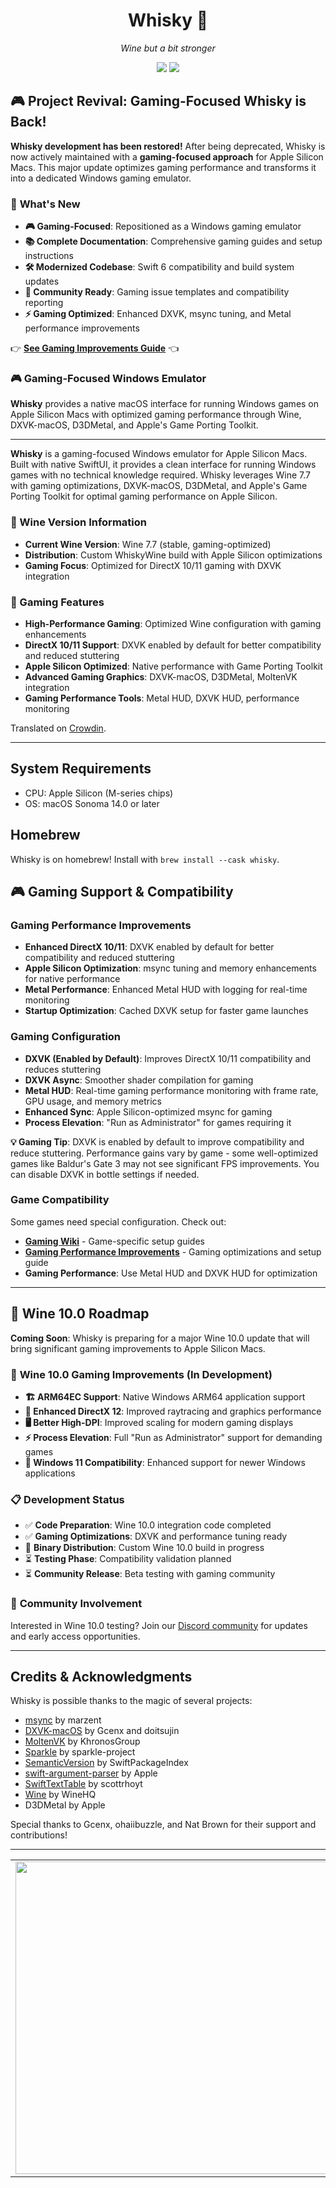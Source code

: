 <div align="center">

  # Whisky 🥃 
  *Wine but a bit stronger*
  
  ![](https://img.shields.io/github/actions/workflow/status/IsaacMarovitz/Whisky/SwiftLint.yml?style=for-the-badge)
  [![](https://img.shields.io/discord/1115955071549702235?style=for-the-badge)](https://discord.gg/CsqAfs9CnM)
</div>

## 🎮 Project Revival: Gaming-Focused Whisky is Back!

**Whisky development has been restored!** After being deprecated, Whisky is now actively maintained with a **gaming-focused approach** for Apple Silicon Macs. This major update optimizes gaming performance and transforms it into a dedicated Windows gaming emulator.

### 🚀 **What's New**
- **🎮 Gaming-Focused**: Repositioned as a Windows gaming emulator
- **📚 Complete Documentation**: Comprehensive gaming guides and setup instructions  
- **🛠️ Modernized Codebase**: Swift 6 compatibility and build system updates
- **🌟 Community Ready**: Gaming issue templates and compatibility reporting
- **⚡ Gaming Optimized**: Enhanced DXVK, msync tuning, and Metal performance improvements

👉 **[See Gaming Improvements Guide](GAMING-IMPROVEMENTS.md)** 👈

### 🎮 **Gaming-Focused Windows Emulator**

**Whisky** provides a native macOS interface for running Windows games on Apple Silicon Macs with optimized gaming performance through Wine, DXVK-macOS, D3DMetal, and Apple's Game Porting Toolkit.

---

**Whisky** is a gaming-focused Windows emulator for Apple Silicon Macs. Built with native SwiftUI, it provides a clean interface for running Windows games with no technical knowledge required. Whisky leverages Wine 7.7 with gaming optimizations, DXVK-macOS, D3DMetal, and Apple's Game Porting Toolkit for optimal gaming performance on Apple Silicon.

### 🍷 Wine Version Information
- **Current Wine Version**: Wine 7.7 (stable, gaming-optimized)
- **Distribution**: Custom WhiskyWine build with Apple Silicon optimizations
- **Gaming Focus**: Optimized for DirectX 10/11 gaming with DXVK integration

### 🎯 Gaming Features
- **High-Performance Gaming**: Optimized Wine configuration with gaming enhancements
- **DirectX 10/11 Support**: DXVK enabled by default for better compatibility and reduced stuttering
- **Apple Silicon Optimized**: Native performance with Game Porting Toolkit
- **Advanced Gaming Graphics**: DXVK-macOS, D3DMetal, MoltenVK integration
- **Gaming Performance Tools**: Metal HUD, DXVK HUD, performance monitoring

Translated on [Crowdin](https://crowdin.com/project/whisky).

---

## System Requirements
- CPU: Apple Silicon (M-series chips)
- OS: macOS Sonoma 14.0 or later

## Homebrew

Whisky is on homebrew! Install with 
`brew install --cask whisky`.

## 🎮 Gaming Support & Compatibility

### Gaming Performance Improvements
- **Enhanced DirectX 10/11**: DXVK enabled by default for better compatibility and reduced stuttering
- **Apple Silicon Optimization**: msync tuning and memory enhancements for native performance  
- **Metal Performance**: Enhanced Metal HUD with logging for real-time monitoring
- **Startup Optimization**: Cached DXVK setup for faster game launches

### Gaming Configuration
- **DXVK (Enabled by Default)**: Improves DirectX 10/11 compatibility and reduces stuttering
- **DXVK Async**: Smoother shader compilation for gaming
- **Metal HUD**: Real-time gaming performance monitoring with frame rate, GPU usage, and memory metrics
- **Enhanced Sync**: Apple Silicon-optimized msync for gaming
- **Process Elevation**: "Run as Administrator" for games requiring it

**💡 Gaming Tip**: DXVK is enabled by default to improve compatibility and reduce stuttering. Performance gains vary by game - some well-optimized games like Baldur's Gate 3 may not see significant FPS improvements. You can disable DXVK in bottle settings if needed.

### Game Compatibility
Some games need special configuration. Check out:
- **[Gaming Wiki](https://github.com/IsaacMarovitz/Whisky/wiki/Game-Support)** - Game-specific setup guides
- **[Gaming Performance Improvements](GAMING-IMPROVEMENTS.md)** - Gaming optimizations and setup guide
- **Gaming Performance**: Use Metal HUD and DXVK HUD for optimization

---

## 🚀 Wine 10.0 Roadmap

**Coming Soon**: Whisky is preparing for a major Wine 10.0 update that will bring significant gaming improvements to Apple Silicon Macs.

### 🎯 **Wine 10.0 Gaming Improvements (In Development)**
- **🏗️ ARM64EC Support**: Native Windows ARM64 application support
- **🎨 Enhanced DirectX 12**: Improved raytracing and graphics performance  
- **🖥️ Better High-DPI**: Improved scaling for modern gaming displays
- **⚡ Process Elevation**: Full "Run as Administrator" support for demanding games
- **🔧 Windows 11 Compatibility**: Enhanced support for newer Windows applications

### 📋 **Development Status**
- ✅ **Code Preparation**: Wine 10.0 integration code completed
- ✅ **Gaming Optimizations**: DXVK and performance tuning ready
- 🔄 **Binary Distribution**: Custom Wine 10.0 build in progress
- ⏳ **Testing Phase**: Compatibility validation planned
- ⏳ **Community Release**: Beta testing with gaming community

### 🤝 **Community Involvement**
Interested in Wine 10.0 testing? Join our [Discord community](https://discord.gg/CsqAfs9CnM) for updates and early access opportunities.

---

## Credits & Acknowledgments

Whisky is possible thanks to the magic of several projects:

- [msync](https://github.com/marzent/wine-msync) by marzent
- [DXVK-macOS](https://github.com/Gcenx/DXVK-macOS) by Gcenx and doitsujin
- [MoltenVK](https://github.com/KhronosGroup/MoltenVK) by KhronosGroup
- [Sparkle](https://github.com/sparkle-project/Sparkle) by sparkle-project
- [SemanticVersion](https://github.com/SwiftPackageIndex/SemanticVersion) by SwiftPackageIndex
- [swift-argument-parser](https://github.com/apple/swift-argument-parser) by Apple
- [SwiftTextTable](https://github.com/scottrhoyt/SwiftyTextTable) by scottrhoyt
- [Wine](https://www.winehq.org) by WineHQ
- D3DMetal by Apple

Special thanks to Gcenx, ohaiibuzzle, and Nat Brown for their support and contributions!

---

<table>
  <tr>
    <td>
        <picture>
          <source media="(prefers-color-scheme: dark)" srcset="./images/cw-dark.png">
          <img src="./images/cw-light.png" width="500">
        </picture>
    </td>
    <td>
        Whisky doesn't exist without CrossOver. Support the work of CodeWeavers using our <a href="https://www.codeweavers.com/store?ad=1010">affiliate link</a>.
    </td>
  </tr>
</table>
